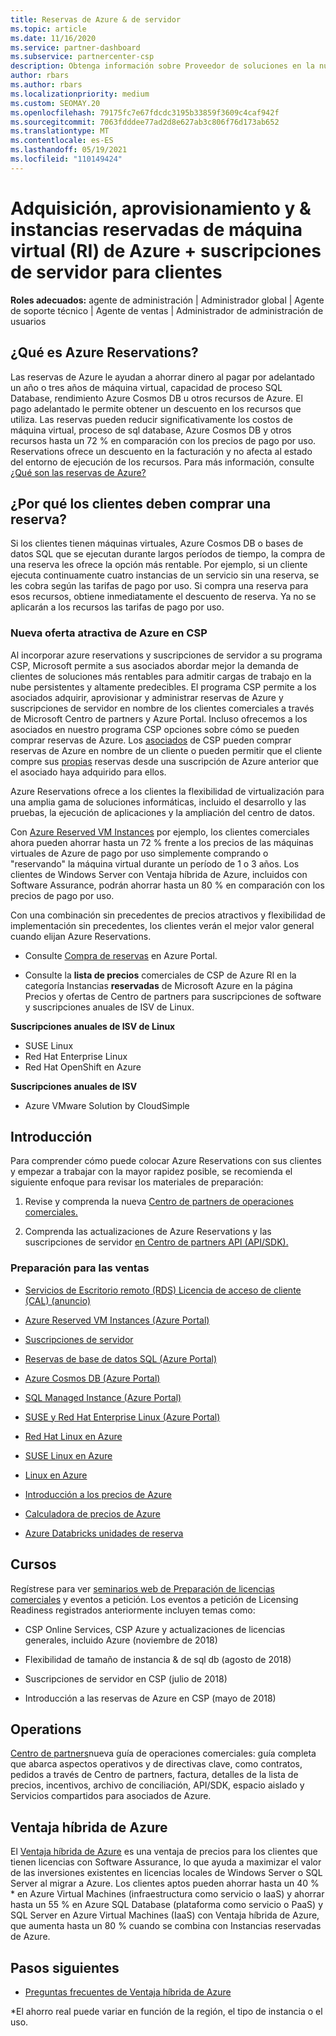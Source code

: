 ```yaml
---
title: Reservas de Azure & de servidor
ms.topic: article
ms.date: 11/16/2020
ms.service: partner-dashboard
ms.subservice: partnercenter-csp
description: Obtenga información sobre Proveedor de soluciones en la nube de adquirir, aprovisionar y administrar reservas de Azure y suscripciones de servidor para los clientes.
author: rbars
ms.author: rbars
ms.localizationpriority: medium
ms.custom: SEOMAY.20
ms.openlocfilehash: 79175fc7e67fdcdc3195b33859f3609c4caf942f
ms.sourcegitcommit: 7063fdddee77ad2d8e627ab3c806f76d173ab652
ms.translationtype: MT
ms.contentlocale: es-ES
ms.lasthandoff: 05/19/2021
ms.locfileid: "110149424"
---
```

# <a name="acquire-provision--manage-azure-reserved-vm-instances-ri--server-subscriptions-for-customers"></a>Adquisición, aprovisionamiento y & instancias reservadas de máquina virtual (RI) de Azure + suscripciones de servidor para clientes


**Roles adecuados:** agente de administración | Administrador global | Agente de soporte técnico | Agente de ventas | Administrador de administración de usuarios


## <a name="what-are-azure-reservations"></a>¿Qué es Azure Reservations?

Las reservas de Azure le ayudan a ahorrar dinero al pagar por adelantado un año o tres años de máquina virtual, capacidad de proceso SQL Database, rendimiento Azure Cosmos DB u otros recursos de Azure. El pago adelantado le permite obtener un descuento en los recursos que utiliza. Las reservas pueden reducir significativamente los costos de máquina virtual, proceso de sql database, Azure Cosmos DB y otros recursos hasta un 72 % en comparación con los precios de pago por uso. Reservations ofrece un descuento en la facturación y no afecta al estado del entorno de ejecución de los recursos. Para más información, consulte [¿Qué son las reservas de Azure?](/azure/billing/billing-save-compute-costs-reservations)

## <a name="why-should-customers-buy-a-reservation"></a>¿Por qué los clientes deben comprar una reserva?

Si los clientes tienen máquinas virtuales, Azure Cosmos DB o bases de datos SQL que se ejecutan durante largos períodos de tiempo, la compra de una reserva les ofrece la opción más rentable. Por ejemplo, si un cliente ejecuta continuamente cuatro instancias de un servicio sin una reserva, se les cobra según las tarifas de pago por uso. Si compra una reserva para esos recursos, obtiene inmediatamente el descuento de reserva. Ya no se aplicarán a los recursos las tarifas de pago por uso.

### <a name="compelling-new-azure-offer-in-csp"></a>Nueva oferta atractiva de Azure en CSP

Al incorporar azure reservations y suscripciones de servidor a su programa CSP, Microsoft permite a sus asociados abordar mejor la demanda de clientes de soluciones más rentables para admitir cargas de trabajo en la nube persistentes y altamente predecibles. El programa CSP permite a los asociados adquirir, aprovisionar y administrar reservas de Azure y suscripciones de servidor en nombre de los clientes comerciales a través de Microsoft Centro de partners y Azure Portal.
Incluso ofrecemos a los asociados en nuestro programa CSP opciones sobre cómo se pueden comprar reservas de Azure. Los [asociados](azure-reservations-buying.md) de CSP pueden comprar reservas de Azure en nombre de un cliente o pueden permitir que el cliente compre sus [propias](give-customers-permission.md) reservas desde una suscripción de Azure anterior que el asociado haya adquirido para ellos.

Azure Reservations ofrece a los clientes la flexibilidad de virtualización para una amplia gama de soluciones informáticas, incluido el desarrollo y las pruebas, la ejecución de aplicaciones y la ampliación del centro de datos.

Con [Azure Reserved VM Instances](https://azure.microsoft.com/pricing/reserved-vm-instances/) por ejemplo, los clientes comerciales ahora pueden ahorrar hasta un 72 % frente a los precios de las máquinas virtuales de Azure de pago por uso simplemente comprando o "reservando" la máquina virtual durante un período de 1 o 3 años. Los clientes de Windows Server con Ventaja híbrida de Azure, incluidos con Software Assurance, podrán ahorrar hasta un 80 % en comparación con los precios de pago por uso.

Con una combinación sin precedentes de precios atractivos y flexibilidad de implementación sin precedentes, los clientes verán el mejor valor general cuando elijan Azure Reservations.

- Consulte [Compra de reservas](/azure/cost-management-billing/reservations/prepare-buy-reservation#purchase-reservations) en Azure Portal.

- Consulte la **lista de precios** comerciales de CSP de Azure [](https://partner.microsoft.com/dashboard/sell/pricingandoffers) RI en la categoría Instancias **reservadas** de Microsoft Azure en la página Precios y ofertas de Centro de partners para suscripciones de software y suscripciones anuales de ISV de Linux.


 
**Suscripciones anuales de ISV de Linux**

- SUSE Linux
- Red Hat Enterprise Linux
- Red Hat OpenShift en Azure

**Suscripciones anuales de ISV**

- Azure VMware Solution by CloudSimple

## <a name="getting-started"></a>Introducción

Para comprender cómo puede colocar Azure Reservations con sus clientes y empezar a trabajar con la mayor rapidez posible, se recomienda el siguiente enfoque para revisar los materiales de preparación:

1. Revise y comprenda la nueva [Centro de partners de operaciones comerciales.](https://partner.microsoft.com/resources/detail/partner-center-new-commerce-operations-guide-pdf)

2. Comprenda las actualizaciones de Azure Reservations y las suscripciones de servidor [en Centro de partners API (API/SDK).](/partner-center/develop/purchase-azure-reserved-vm-instances)


### <a name="sales-readiness"></a>Preparación para las ventas

- [Servicios de Escritorio remoto (RDS) Licencia de acceso de cliente (CAL) (anuncio)](https://cloudblogs.microsoft.com/windowsserver/2018/10/03/remote-desktop-services-2019-generally-available-with-windows-server-2019/)

- [Azure Reserved VM Instances (Azure Portal)](/azure/virtual-machines/windows/prepay-reserved-vm-instances)

- [Suscripciones de servidor](./csp-software-subscriptions.md)

- [Reservas de base de datos SQL (Azure Portal)](/azure/sql-database/sql-database-reserved-capacity)

- [Azure Cosmos DB (Azure Portal)](/azure/cosmos-db/cosmos-db-reserved-capacity)

- [SQL Managed Instance (Azure Portal)](/azure/sql-database/sql-database-managed-instance)

- [SUSE y Red Hat Enterprise Linux (Azure Portal)](/azure/virtual-machines/linux/prepay-suse-software-charges)

- [Red Hat Linux en Azure](https://azure.com/redhat)

- [SUSE Linux en Azure](https://azure.microsoft.com/overview/linux-on-azure/suse/)

- [Linux en Azure](https://azure.microsoft.com/overview/linux-on-azure/)

- [Introducción a los precios de Azure](https://azure.microsoft.com/pricing/)

- [Calculadora de precios de Azure](https://azure.microsoft.com/pricing/calculator)

- [Azure Databricks unidades de reserva](/azure/billing/billing-prepay-databricks-reserved-capacity)


## <a name="training"></a>Cursos

Regístrese para ver [seminarios web de Preparación de licencias comerciales](https://commercial-licensing.eventbuilder.com/FY2019_ALL) y eventos a petición.
Los eventos a petición de Licensing Readiness registrados anteriormente incluyen temas como:

- CSP Online Services, CSP Azure y actualizaciones de licencias generales, incluido Azure (noviembre de 2018)

- Flexibilidad de tamaño de instancia & de sql db (agosto de 2018)

- Suscripciones de servidor en CSP (julio de 2018)

- Introducción a las reservas de Azure en CSP (mayo de 2018)

## <a name="operations"></a>Operations

[Centro de partners](https://partner.microsoft.com/resources/detail/partner-center-new-commerce-operations-guide-pdf)nueva guía de operaciones comerciales: guía completa que abarca aspectos operativos y de directivas clave, como contratos, pedidos a través de Centro de partners, factura, detalles de la lista de precios, incentivos, archivo de conciliación, API/SDK, espacio aislado y Servicios compartidos para asociados de Azure.

## <a name="azure-hybrid-benefit"></a>Ventaja híbrida de Azure

El [Ventaja híbrida de Azure](https://azure.microsoft.com/pricing/hybrid-benefit) es una ventaja de precios para los clientes que tienen licencias con Software Assurance, lo que ayuda a maximizar el valor de las inversiones existentes en licencias locales de Windows Server o SQL Server al migrar a Azure. Los clientes aptos pueden ahorrar hasta un 40 % * en Azure Virtual Machines (infraestructura como servicio o IaaS) y ahorrar hasta un 55 % en Azure SQL Database (plataforma como servicio o PaaS) y SQL Server en Azure Virtual Machines (IaaS) con Ventaja híbrida de Azure, que aumenta hasta un 80 % cuando se combina con Instancias reservadas de Azure.

## <a name="next-steps"></a>Pasos siguientes

- [Preguntas frecuentes de Ventaja híbrida de Azure](https://azure.microsoft.com/pricing/hybrid-benefit/faq/)

*El ahorro real puede variar en función de la región, el tipo de instancia o el uso.
